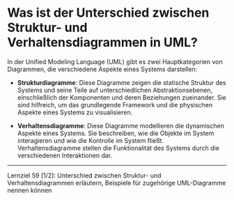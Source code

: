 # Was ist der Unterschied zwischen Struktur- und Verhaltensdiagrammen in UML?

In der Unified Modeling Language (UML) gibt es zwei Hauptkategorien von Diagrammen, die verschiedene Aspekte eines Systems darstellen:

- **Strukturdiagramme**: Diese Diagramme zeigen die statische Struktur des Systems und seine Teile auf unterschiedlichen Abstraktionsebenen, einschließlich der Komponenten und deren Beziehungen zueinander. Sie sind hilfreich, um das grundlegende Framework und die physischen Aspekte eines Systems zu visualisieren.

- **Verhaltensdiagramme**: Diese Diagramme modellieren die dynamischen Aspekte eines Systems. Sie beschreiben, wie die Objekte im System interagieren und wie die Kontrolle im System fließt. Verhaltensdiagramme stellen die Funktionalität des Systems durch die verschiedenen Interaktionen dar.

---

Lernziel 59 \[1/2\]: Unterschied zwischen Struktur- und Verhaltensdiagrammen erläutern, Beispiele für zugehörige UML-Diagramme nennen können
